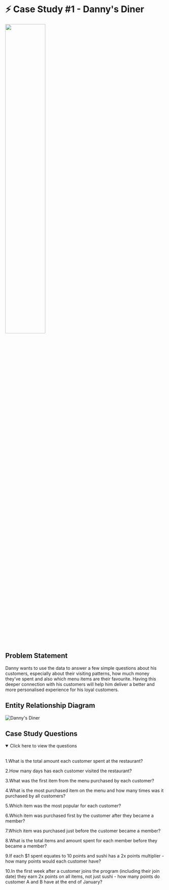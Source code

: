 
# :zap: Case Study #1 - Danny's Diner

<img src="https://user-images.githubusercontent.com/100784629/208718372-9443926e-299d-493a-903d-e5fc26f6f2b9.png" width= 50% height= 50%>

## Problem Statement


Danny wants to use the data to answer a few simple questions about his customers, especially about their visiting patterns, how much money they’ve spent and also which menu items are their favourite. Having this deeper connection with his customers will help him deliver a better and more personalised experience for his loyal customers.


## Entity Relationship Diagram


![Danny's Diner](https://user-images.githubusercontent.com/100784629/208719437-b0dc46d0-337c-432e-812a-b7246932f1da.png)

 ## Case Study Questions 
 
<details open>
<summary>Click here to view the questions</summary> 

<br>

1.What is the total amount each customer spent at the restaurant?

2.How many days has each customer visited the restaurant?

3.What was the first item from the menu purchased by each customer?

4.What is the most purchased item on the menu and how many times was it purchased by all customers?

5.Which item was the most popular for each customer?

6.Which item was purchased first by the customer after they became a member?

7.Which item was purchased just before the customer became a member?

8.What is the total items and amount spent for each member before they became a member?

9.If each $1 spent equates to 10 points and sushi has a 2x points multiplier - how many points would each customer have?

10.In the first week after a customer joins the program (including their join date) they earn 2x points on all items, not just sushi - how many points do customer A and B have at the end of January? 
</details>
